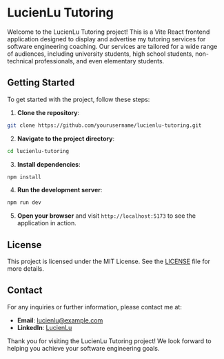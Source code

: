 # LucienLu Tutoring

Welcome to the LucienLu Tutoring project! This is a Vite React frontend application designed to display and advertise my tutoring services for software engineering coaching. Our services are tailored for a wide range of audiences, including university students, high school students, non-technical professionals, and even elementary students.

## Getting Started

To get started with the project, follow these steps:

1. **Clone the repository**:
  ```sh
  git clone https://github.com/yourusername/lucienlu-tutoring.git
  ```

2. **Navigate to the project directory**:
  ```sh
  cd lucienlu-tutoring
  ```

3. **Install dependencies**:
  ```sh
  npm install
  ```

4. **Run the development server**:
  ```sh
  npm run dev
  ```

5. **Open your browser** and visit `http://localhost:5173` to see the application in action.

## License

This project is licensed under the MIT License. See the [LICENSE](LICENSE) file for more details.

## Contact

For any inquiries or further information, please contact me at:

- **Email**: lucienlu@example.com
- **LinkedIn**: [LucienLu](https://www.linkedin.com/in/lucienlu)

Thank you for visiting the LucienLu Tutoring project! We look forward to helping you achieve your software engineering goals.
